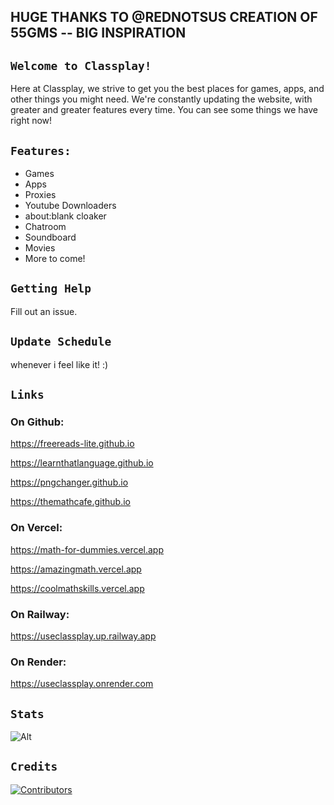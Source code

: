 ## HUGE THANKS TO @REDNOTSUS CREATION OF 55GMS -- BIG INSPIRATION

## ```Welcome to Classplay!```
Here at Classplay, we strive to get you the best places for games, apps, and other things you might need. We're constantly updating the website, with greater and greater features every time. You can see some things we have right now!

## ```Features:```
- Games
- Apps
- Proxies
- Youtube Downloaders
- about:blank cloaker
- Chatroom
- Soundboard
- Movies
- More to come!

## ```Getting Help```
Fill out an issue.

## `Update Schedule`
whenever i feel like it! :)


## `Links`

### On Github:

https://freereads-lite.github.io

https://learnthatlanguage.github.io

https://pngchanger.github.io

https://themathcafe.github.io

### On Vercel:

https://math-for-dummies.vercel.app

https://amazingmath.vercel.app

https://coolmathskills.vercel.app

### On Railway:

https://useclassplay.up.railway.app

### On Render:

https://useclassplay.onrender.com

## `Stats`

![Alt](https://repobeats.axiom.co/api/embed/83e2b6b982b07c01e1b89c22d68fc9ab0f03d6e2.svg "Repobeats analytics image")


## `Credits`

[![Contributors](https://contrib.rocks/image?repo=useclassplay/useclassplay.github.io)](https://github.com/useclassplay/useclassplay.github.io/graphs/contributors)

